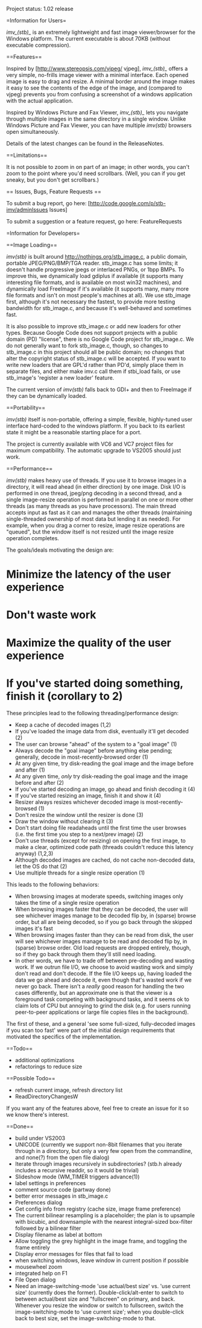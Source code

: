 Project status: 1.02 release

=Information for Users=

*imv_(stb)_* is an extremely lightweight and fast image viewer/browser for the Windows platform. The current executable is about 70KB (without executable compression).

==Features==

Inspired by [http://www.stereopsis.com/vjpeg/ vjpeg], *imv_(stb)_* offers a very simple, no-frills image viewer with a minimal interface. Each opened image is easy to drag and resize. A minimal border around the image makes it easy to see the contents of the edge of the image, and (compared to vjpeg) prevents you from confusing a screenshot of a windows application with the actual application.

Inspired by Windows Picture and Fax Viewer, *imv_(stb)_* lets you navigate through multiple images in the same directory in a single window. Unlike Windows Picture and Fax Viewer, you can have multiple *imv(stb)* browsers open simultaneously.

Details of the latest changes can be found in the ReleaseNotes.

==Limitations==

It is not possible to zoom in on part of an image; in other words, you can't zoom to the point where you'd need scrollbars. (Well, you can if you get sneaky, but you don't get scrollbars.)

== Issues, Bugs, Feature Requests ==

To submit a bug report, go here: [http://code.google.com/p/stb-imv/adminIssues Issues]

To submit a suggestion or a feature request, go here: FeatureRequests

=Information for Developers=

==Image Loading==

*imv(stb)* is built around http://nothings.org/stb_image.c, a public domain, portable JPEG/PNG/BMP/TGA reader. stb_image.c has some limits; it doesn't handle progressive jpegs or interlaced PNGs, or 1bpp BMPs. To improve this, we dynamically load gdiplus if available (it supports many interesting file formats, and is available on most win32 machines), and dynamically load FreeImage if it's available (it supports many, many more file formats and isn't on most people's machines at all). We use stb_image first, although it's not necessary the fastest, to provide more testing bandwidth for stb_image.c, and because it's well-behaved and sometimes fast.

It is also possible to improve stb_image.c or add new loaders for other types. Because Google Code does not support projects with a public domain (PD) "license", there is no Google Code project for stb_image.c. We do not generally want to fork stb_image.c, though, so changes to stb_image.c in this project should all be public domain; no changes that alter the copyright status of stb_image.c will be accepted. If you want to write new loaders that are GPL'd rather than PD'd, simply place them in separate files, and either make imv.c call them if stbi_load fails, or use stb_image's 'register a new loader' feature.

The current version of *imv(stb)* falls back to GDI+ and then to FreeImage if they can be dynamically loaded.

==Portability==

*imv(stb)* itself is non-portable, offering a simple, flexible, highly-tuned user interface hard-coded to the windows platform. If you back to its earliest state it might be a reasonable starting place for a port.

The project is currently available with VC6 and VC7 project files for maximum compatibility. The automatic upgrade to VS2005 should just work.

==Performance==

*imv(stb)* makes heavy use of threads. If you use it to browse images in a directory, it will read ahead (in either direction) by one image. Disk I/O is performed in one thread, jpeg/png decoding in a second thread, and a single image-resize operation is performed in parallel on one or more other threads (as many threads as you have processors). The main thread accepts input as fast as it can and manages the other threads (maintaining single-threaded ownership of most data but lending it as needed). For example, when you drag a corner to resize, image resize operations are "queued", but the window itself is not resized until the image resize operation completes.

The goals/ideals motivating the design are:
  # Minimize the latency of the user experience
  # Don't waste work
  # Maximize the quality of the user experience
  # If you've started doing something, finish it (corollary to 2)

These principles lead to the following threading/performance design:
  * Keep a cache of decoded images (1,2)
  * If you've loaded the image data from disk, eventually it'll get decoded (2)
  * The user can browse "ahead" of the system to a "goal image" (1)
  * Always decode the "goal image" before anything else pending; generally, decode in most-recently-browsed order (1)
  * At any given time, try disk-reading the goal image and the image before and after (1)
  * At any given time, _only_ try disk-reading the goal image and the image before and after (2)
  * If you've started decoding an image, go ahead and finish decoding it (4)
  * If you've started resizing an image, finish it and show it (4)
  * Resizer always resizes whichever decoded image is most-recently-browsed (1)
  * Don't resize the window until the resizer is done (3)
  * Draw the window without clearing it (3)
  * Don't start doing file readaheads until the first time the user browses (i.e. the first time you step to a next/prev image) (2)
  * Don't use threads (except for resizing) on opening the first image, to make a clear, optimized code path (threads couldn't reduce this latency anyway) (1,2,3)
  * Although decoded images are cached, do not cache non-decoded data, let the OS do that (2)
  * Use multiple threads for a single resize operation (1)

This leads to the following behaviors:
  * When browsing images at moderate speeds, switching images only takes the time of a single resize operation
  * When browsing images faster that they can be decoded, the user will see whichever images manage to be decoded flip by, in (sparse) browse order, but all are being decoded, so if you go back through the skipped images it's fast
  * When browsing images faster than they can be read from disk, the user will see whichever images manage to be read and decoded flip by, in (sparse) browse order. Old load requests are dropped entirely, though, so if they go back through them they'll still need loading.
  * In other words, we have to trade off between pre-decoding and wasting work. If we outrun file I/O, we choose to avoid wasting work and simply don't read and don't decode. If the file I/O keeps up, having loaded the data we go ahead and decode it, even though that's wasted work if we never go back. There isn't a _really_ good reason for handling the two cases differently, but an approximate one is that the viewer is a foreground task competing with background tasks, and it seems ok to claim lots of CPU but annoying to grind the disk (e.g. for users running peer-to-peer applications  or large file copies files in the background).

The first of these, and a general 'see some full-sized, fully-decoded images if you scan too fast' were part of the initial design requirements that motivated the specifics of the implementation.

==Todo==
  * additional optimizations
  * refactorings to reduce size

==Possible Todo==
  * refresh current image, refresh directory list
  * ReadDirectoryChangesW

If you want any of the features above, feel free to create an issue for it so we know there's interest.

==Done==
  * build under VS2003
  * UNICODE (currently we support non-8bit filenames that you iterate through in a directory, but only a very few open from the commandline, and none(?) from the open file dialog)
  * Iterate through images recursively in subdirectories? (stb.h already includes a recursive readdir, so it would be trivial)
  * Slideshow mode (WM_TIMER triggers advance(1))
  * label settings in preferences
  * comment source code (partway done)
  * better error messages in stb_image.c
  * Preferences dialog
  * Get config info from registry (cache size, image frame preference)
  * The current bilinear resampling is a placeholder; the plan is to upsample with bicubic, and downsample with the nearest integral-sized box-filter followed by a bilinear filter
  * Display filename as label at bottom
  * Allow toggling the grey highlight in the image frame, and toggling the frame entirely
  * Display error messages for files that fail to load
  * when switching windows, leave window in current position if possible
  * mousewheel zoom
  * integrated help on F1
  * File Open dialog
  * Need an image-switching-mode 'use actual/best size' vs. 'use current size' (currently does the former). Double-click/alt-enter to switch to between actual/best size and "fullscreen" on primary, and back. Whenever you resize the window or switch to fullscreen, switch the image-switching-mode to 'use current size'; when you double-click back to best size, set the image-switching-mode to that.
